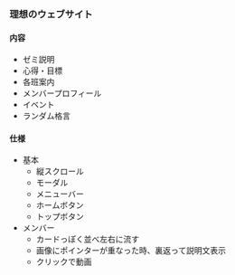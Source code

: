 ### 理想のウェブサイト
#### 内容
- ゼミ説明
- 心得・目標
- 各班案内
- メンバープロフィール
- イベント
- ランダム格言
#### 仕様
- 基本
    - 縦スクロール
    - モーダル
    - メニューバー
    - ホームボタン
    - トップボタン
- メンバー
    - カードっぽく並べ左右に流す
    - 画像にポインターが重なった時、裏返って説明文表示
    - クリックで動画
